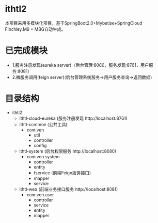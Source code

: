 # ithtl2
本项目采用多模块化项目，基于SpringBoot2.0+Mybatise+SpringCloud Finchley.M9 + MBG自动生成。

# 已完成模块
* 1.服务注册发现(eureka server)（后台管理:8080，服务发现:8761，用户服务:8081）
* 2.微服务调用(feign server)(后台管理系统服务->用户服务查询->返回数据)


# 目录结构
* ithtl2
  * ithtl-cloud-eureka   (服务注册发现 http://localhost:8761)
  * ithtl-common         (公共工具)
     * com.ven
         * util
         * controller
         * config
  * ithtl-system         (后台权限服务 http://localhost:8080)
     * com.ven.system
         * controller
         * entity
         * fservice       (前端Feign服务接口)
         * mapper
         * service
  * ithtl-web            (前端业务接口服务 http://localhost:8081)
    * com.ven.user
        * controller
        * service
        * entity
        * mapper
    